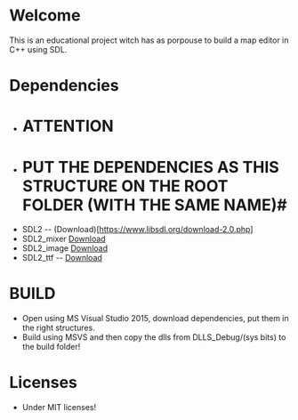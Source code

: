 # Welcome #

This is an educational project witch has as porpouse to build a map editor in C++ using SDL.

# Dependencies #
 * # ATTENTION #
 * # PUT THE DEPENDENCIES AS THIS STRUCTURE ON THE ROOT FOLDER (WITH THE SAME NAME)#
 * SDL2 -- (Download)[https://www.libsdl.org/download-2.0.php]
 * SDL2_mixer [Download](https://www.libsdl.org/projects/SDL_mixer/release/SDL2_mixer-2.0.1.zip)
 * SDL2_image [Download](https://www.libsdl.org/projects/SDL_image/release/SDL2_image-2.0.1.zip)
 * SDL2_ttf -- [Download](https://www.libsdl.org/projects/SDL_ttf/release/SDL2_ttf-2.0.14.zip)
 
 # BUILD #
 * Open using MS Visual Studio 2015, download dependencies, put them in the right structures.
 * Build using MSVS and then copy the dlls from DLLS_Debug/(sys bits) to the build folder!
 
 # Licenses # 
 * Under MIT licenses!
